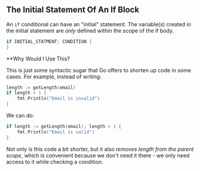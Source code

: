 ## The Initial Statement Of An If Block

An `if` conditional can have an "initial" statement. The variable(s) created in
the initial statement are <em>only</em> defined within the scope of the if body.

```go
if INITIAL_STATMENT; CONDITION {
}
```

\*\*Why Would I Use This?

This is just some syntactic sugar that Go offers to shorten up code in some
cases. For example, instead of writing:

```go
length := getLength(email)
if length < 1 {
    fmt.Println("Email is invalid")
}
```

We can do:

```go
if length := getLength(email); length < 1 {
    fmt.Println("Email is valid")
}
```

Not only is this code a bit shorter, but it also <em>removes length from the parent
scope</em>, which is convenient because we don't need it there - we only need access
to it while checking a condition.

